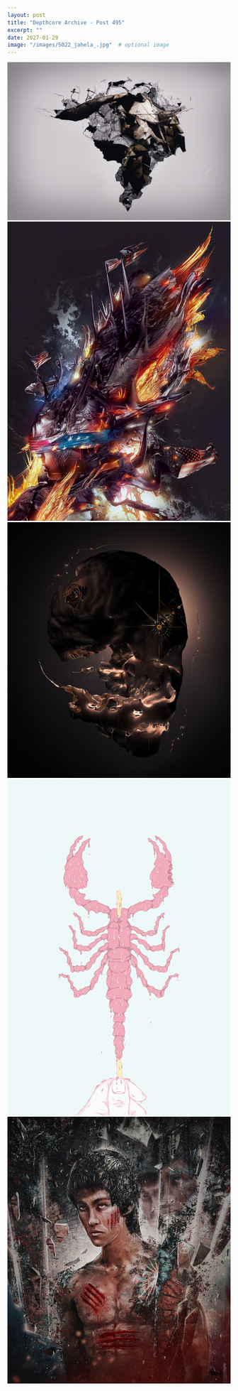 ```yaml
---
layout: post
title: "Depthcore Archive - Post 495"
excerpt: ""
date: 2027-01-29
image: "/images/5022_jahela_.jpg"  # optional image
---
```


<img src="/images/5022_jahela_.jpg">
<img src="/images/5023_house_of_gold_and_bones.jpg" alt="5023_house_of_gold_and_bones.jpg"/>
<img src="/images/5024_chasm.jpg" alt="5024_chasm.jpg"/>
<img src="/images/5025_scorpopsicle.jpg" alt="5025_scorpopsicle.jpg"/>
<img src="/images/5027_enter_the_dragon.jpg" alt="5027_enter_the_dragon.jpg"/>
